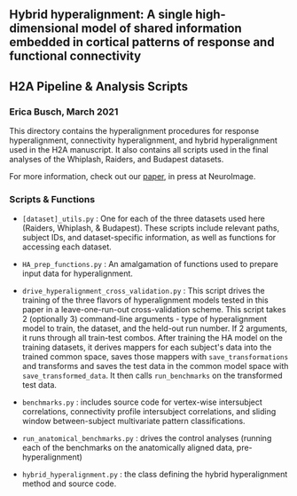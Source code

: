 ## Hybrid hyperalignment: A single high-dimensional model of shared information embedded in cortical patterns of response and functional connectivity
## H2A Pipeline & Analysis Scripts

### Erica Busch, March 2021   

This directory contains the hyperalignment procedures for response hyperalignment, connectivity hyperalignment, and hybrid hyperalignment used in the H2A manuscript. It also contains all scripts used in the final analyses of the Whiplash, Raiders, and Budapest datasets. 

For more information, check out our [paper](https://www.biorxiv.org/content/10.1101/2020.11.25.398883v1), in press at NeuroImage. 

### Scripts & Functions
- `[dataset]_utils.py` : One for each of the three datasets used here (Raiders, Whiplash, & Budapest). These scripts include relevant paths, subject IDs, and dataset-specific information, as well as functions for accessing each dataset.   

- `HA_prep_functions.py` : An amalgamation of functions used to prepare input data for hyperalignment.

- `drive_hyperalignment_cross_validation.py` : This script drives the training of the three flavors of hyperalignment models tested in this paper in a leave-one-run-out cross-validation scheme. This script takes 2 (optionally 3) command-line arguments - type of hyperalignment model to train, the dataset, and the held-out run number. If 2 arguments, it runs through all train-test combos. After training the HA model on the training datasets, it derives mappers for each subject's data into the trained common space, saves those mappers with `save_transformations` and transforms and saves the test data in the common model space with `save_transformed_data`. It then calls `run_benchmarks` on the transformed test data. 

- `benchmarks.py` : includes source code for vertex-wise intersubject correlations, connectivity profile intersubject correlations, and sliding window between-subject multivariate pattern classifications.

- `run_anatomical_benchmarks.py` : drives the control analyses (running each of the benchmarks on the anatomically aligned data, pre-hyperalignment)

- `hybrid_hyperalignment.py` : the class defining the hybrid hyperalignment method and source code.